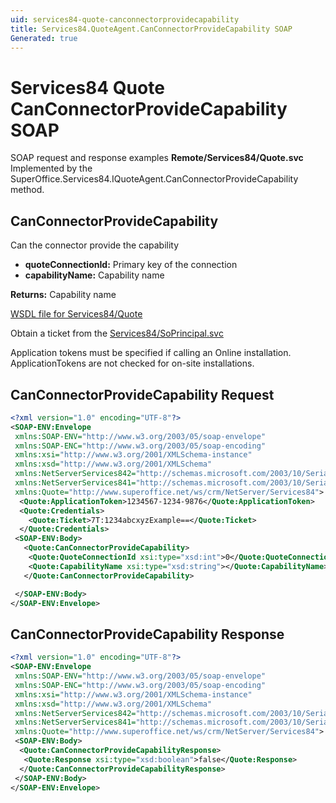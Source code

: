 ```yaml
---
uid: services84-quote-canconnectorprovidecapability
title: Services84.QuoteAgent.CanConnectorProvideCapability SOAP
Generated: true
---
```


# Services84 Quote CanConnectorProvideCapability SOAP

SOAP request and response examples **Remote/Services84/Quote.svc**
Implemented by the <see cref="M:SuperOffice.Services84.IQuoteAgent.CanConnectorProvideCapability">SuperOffice.Services84.IQuoteAgent.CanConnectorProvideCapability</see> method.

## CanConnectorProvideCapability

Can the connector provide the capability

* **quoteConnectionId:** Primary key of the connection
* **capabilityName:** Capability name

**Returns:** Capability name


[WSDL file for Services84/Quote](../Services84-Quote.md)

Obtain a ticket from the [Services84/SoPrincipal.svc](../SoPrincipal/index.md)

Application tokens must be specified if calling an Online installation. ApplicationTokens are not checked for on-site installations.

## CanConnectorProvideCapability Request

```xml
<?xml version="1.0" encoding="UTF-8"?>
<SOAP-ENV:Envelope
 xmlns:SOAP-ENV="http://www.w3.org/2003/05/soap-envelope"
 xmlns:SOAP-ENC="http://www.w3.org/2003/05/soap-encoding"
 xmlns:xsi="http://www.w3.org/2001/XMLSchema-instance"
 xmlns:xsd="http://www.w3.org/2001/XMLSchema"
 xmlns:NetServerServices842="http://schemas.microsoft.com/2003/10/Serialization/Arrays"
 xmlns:NetServerServices841="http://schemas.microsoft.com/2003/10/Serialization/"
 xmlns:Quote="http://www.superoffice.net/ws/crm/NetServer/Services84">
  <Quote:ApplicationToken>1234567-1234-9876</Quote:ApplicationToken>
  <Quote:Credentials>
    <Quote:Ticket>7T:1234abcxyzExample==</Quote:Ticket>
  </Quote:Credentials>
 <SOAP-ENV:Body>
   <Quote:CanConnectorProvideCapability>
    <Quote:QuoteConnectionId xsi:type="xsd:int">0</Quote:QuoteConnectionId>
    <Quote:CapabilityName xsi:type="xsd:string"></Quote:CapabilityName>
   </Quote:CanConnectorProvideCapability>

 </SOAP-ENV:Body>
</SOAP-ENV:Envelope>

```


## CanConnectorProvideCapability Response

```xml
<?xml version="1.0" encoding="UTF-8"?>
<SOAP-ENV:Envelope
 xmlns:SOAP-ENV="http://www.w3.org/2003/05/soap-envelope"
 xmlns:SOAP-ENC="http://www.w3.org/2003/05/soap-encoding"
 xmlns:xsi="http://www.w3.org/2001/XMLSchema-instance"
 xmlns:xsd="http://www.w3.org/2001/XMLSchema"
 xmlns:NetServerServices842="http://schemas.microsoft.com/2003/10/Serialization/Arrays"
 xmlns:NetServerServices841="http://schemas.microsoft.com/2003/10/Serialization/"
 xmlns:Quote="http://www.superoffice.net/ws/crm/NetServer/Services84">
 <SOAP-ENV:Body>
  <Quote:CanConnectorProvideCapabilityResponse>
   <Quote:Response xsi:type="xsd:boolean">false</Quote:Response>
  </Quote:CanConnectorProvideCapabilityResponse>
 </SOAP-ENV:Body>
</SOAP-ENV:Envelope>

```


